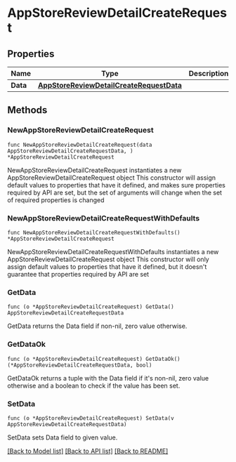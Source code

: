 # AppStoreReviewDetailCreateRequest

## Properties

Name | Type | Description | Notes
------------ | ------------- | ------------- | -------------
**Data** | [**AppStoreReviewDetailCreateRequestData**](AppStoreReviewDetailCreateRequest_data.md) |  | 

## Methods

### NewAppStoreReviewDetailCreateRequest

`func NewAppStoreReviewDetailCreateRequest(data AppStoreReviewDetailCreateRequestData, ) *AppStoreReviewDetailCreateRequest`

NewAppStoreReviewDetailCreateRequest instantiates a new AppStoreReviewDetailCreateRequest object
This constructor will assign default values to properties that have it defined,
and makes sure properties required by API are set, but the set of arguments
will change when the set of required properties is changed

### NewAppStoreReviewDetailCreateRequestWithDefaults

`func NewAppStoreReviewDetailCreateRequestWithDefaults() *AppStoreReviewDetailCreateRequest`

NewAppStoreReviewDetailCreateRequestWithDefaults instantiates a new AppStoreReviewDetailCreateRequest object
This constructor will only assign default values to properties that have it defined,
but it doesn't guarantee that properties required by API are set

### GetData

`func (o *AppStoreReviewDetailCreateRequest) GetData() AppStoreReviewDetailCreateRequestData`

GetData returns the Data field if non-nil, zero value otherwise.

### GetDataOk

`func (o *AppStoreReviewDetailCreateRequest) GetDataOk() (*AppStoreReviewDetailCreateRequestData, bool)`

GetDataOk returns a tuple with the Data field if it's non-nil, zero value otherwise
and a boolean to check if the value has been set.

### SetData

`func (o *AppStoreReviewDetailCreateRequest) SetData(v AppStoreReviewDetailCreateRequestData)`

SetData sets Data field to given value.



[[Back to Model list]](../README.md#documentation-for-models) [[Back to API list]](../README.md#documentation-for-api-endpoints) [[Back to README]](../README.md)


